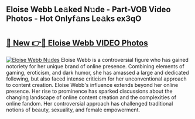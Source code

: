 ## Eloise Webb Le𝚊ked N𝚞de - Part-VOB Video Photos - Hot Onlyf𝚊ns Le𝚊ks ex3qO

# <h2><a href="http://ab85646.deff.icu/?id=Eloise+Webb">🔗 New 👉🔴 Eloise Webb VIDEO Photos</a></h2>

[![Eloise Webb N𝚞des](https://i.imgur.com/rIISA9y.gif)](http://ab85646.deff.icu/?id=Eloise+Webb)
Eloise Webb is a controversial figure who has gained notoriety for her unique brand of online presence. Combining elements of gaming, eroticism, and dark humor, she has amassed a large and dedicated following, but also faced intense criticism for her unconventional approach to content creation. Eloise Webb's influence extends beyond her online presence. Her rise to prominence has sparked discussions about the changing landscape of online content creation and the complexities of online fandom. Her controversial approach has challenged traditional notions of beauty, sexuality, and female empowerment.
